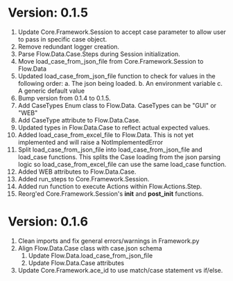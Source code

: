 # Version: 0.1.5

1. Update Core.Framework.Session to accept case parameter to allow user to pass in specific case object.
2. Remove redundant logger creation.
3. Parse Flow.Data.Case.Steps during Session initialization.
4. Move load_case_from_json_file from Core.Framework.Session to Flow.Data
5. Updated load_case_from_json_file function to check for values in the following order:
   a. The json being loaded.
   b. An environment variable
   c. A generic default value
6. Bump version from 0.1.4 to 0.1.5.
7. Add CaseTypes Enum class to Flow.Data.
   CaseTypes can be "GUI" or "WEB"
8. Add CaseType attribute to Flow.Data.Case.
9. Updated types in Flow.Data.Case to reflect actual expected values.
10. Added load_case_from_excel_file to Flow.Data.
    This is not yet implemented and will raise a NotImplementedError
11. Split load_case_from_json_file into load_case_from_json_file and load_case functions.
    This splits the Case loading from the json parsing logic so load_case_from_excel_file can
    use the same load_case function.
12. Added WEB attributes to Flow.Data.Case.
13. Added run_steps to Core.Framework.Session.
14. Added run function to execute Actions within Flow.Actions.Step.
15. Reorg'ed Core.Framework.Session's **init** and **post_init** functions.

# Version: 0.1.6

1. Clean imports and fix general errors/warnings in Framework.py
2. Align Flow.Data.Case class with case.json schema
   1. Update Flow.Data.load_case_from_json_file
   2. Update Flow.Data.Case attributes
3. Update Core.Framework.ace_id to use match/case statement vs if/else.
